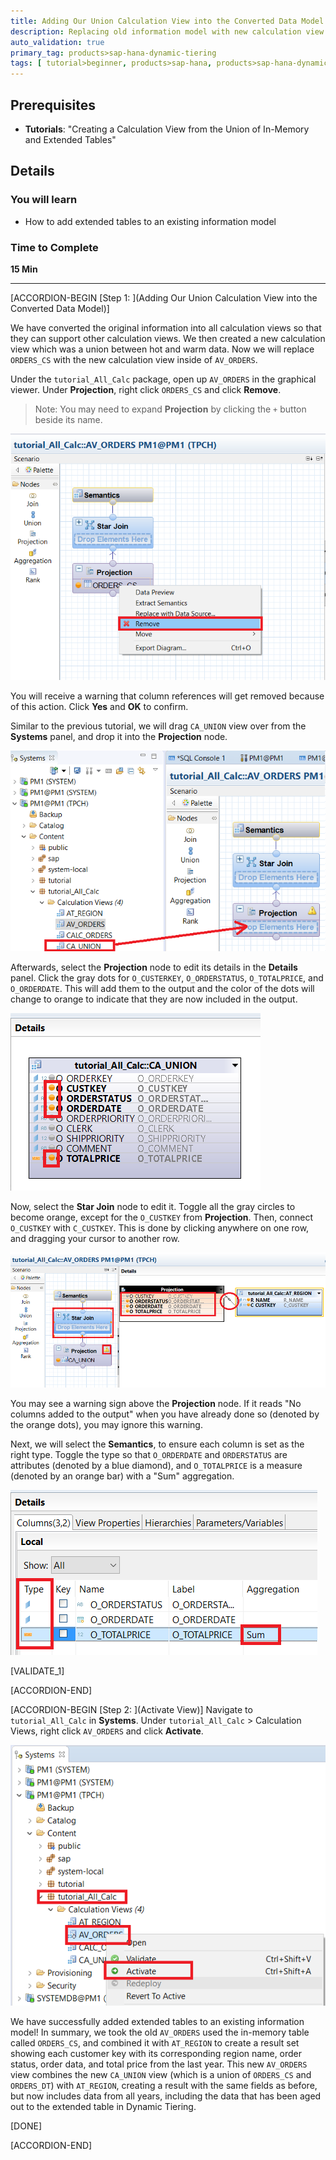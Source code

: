 ```yaml
---
title: Adding Our Union Calculation View into the Converted Data Model Test Green Pop-over Nine
description: Replacing old information model with new calculation view
auto_validation: true
primary_tag: products>sap-hana-dynamic-tiering
tags: [ tutorial>beginner, products>sap-hana, products>sap-hana-dynamic-tiering, products>sap-hana-studio, topic>big-data, topic>sql ]
---
```


## Prerequisites
 - **Tutorials**: "Creating a Calculation View from the Union of In-Memory and Extended Tables"

## Details
### You will learn
  - How to add extended tables to an existing information model

### Time to Complete
 **15 Min**

 ---
[ACCORDION-BEGIN [Step 1: ](Adding Our Union Calculation View into the Converted Data Model)]

We have converted the original information into all calculation views so that they can support other calculation views. We then created a new calculation view which was a union between hot and warm data. Now we will replace `ORDERS_CS` with the new calculation view inside of `AV_ORDERS`.

Under the `tutorial_All_Calc` package, open up `AV_ORDERS` in the graphical viewer. Under **Projection**, right click `ORDERS_CS` and click **Remove**.

> Note: You may need to expand **Projection** by clicking the `+` button beside its name.

![Remove ORDERS_CS](remove-orders-cs.png)

You will receive a warning that column references will get removed because of this action. Click **Yes** and **OK** to confirm.

Similar to the previous tutorial, we will drag `CA_UNION` view over from the **Systems** panel, and drop it into the **Projection** node.

![Drag CA_UNION](drag-ca-union.png)

Afterwards, select the **Projection** node to edit its details in the **Details** panel. Click the gray dots for `O_CUSTERKEY`, `O_ORDERSTATUS`, `O_TOTALPRICE`, and `O_ORDERDATE`. This will add them to the output and the color of the dots will change to orange to indicate that they are now included in the output.

![Select Columns to Output](select-columns.png)

Now, select the **Star Join** node to edit it. Toggle all the gray circles to become orange, except for the `O_CUSTKEY` from **Projection**. Then, connect `O_CUSTKEY` with `C_CUSTKEY`. This is done by clicking anywhere on one row, and dragging your cursor to another row.

![Connecting O_CUSTKEY and C_CUSTKEY](connect-custkey.png)

You may see a warning sign above the **Projection** node. If it reads "No columns added to the output" when you have already done so (denoted by the orange dots), you may ignore this warning.

Next, we will select the **Semantics**, to ensure each column is set as the right type. Toggle the type so that `O_ORDERDATE` and `ORDERSTATUS` are attributes (denoted by a blue diamond), and `O_TOTALPRICE` is a measure (denoted by an orange bar) with a "Sum" aggregation.

![Check Semantics Type](check-semantics-type.png)

[VALIDATE_1]

[ACCORDION-END]

[ACCORDION-BEGIN [Step 2: ](Activate View)]
Navigate to `tutorial_All_Calc` in **Systems**. Under `tutorial_All_Calc` > Calculation Views, right click `AV_ORDERS` and click **Activate**.

![Activate Views](activate-views.png)

We have successfully added extended tables to an existing information model! In summary, we took the old `AV_ORDERS` used the in-memory table called `ORDERS_CS`, and combined it with `AT_REGION` to create a result set showing each customer key with its corresponding region name, order status, order data, and total price from the last year. This new `AV_ORDERS` view combines the new `CA_UNION` view (which is a union of `ORDERS_CS` and `ORDERS_DT`) with `AT_REGION`, creating a result with the same fields as before, but now includes data from all years, including the data that has been aged out to the extended table in Dynamic Tiering.

[DONE]

[ACCORDION-END]
